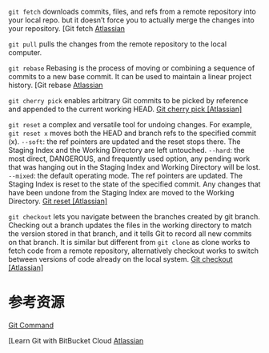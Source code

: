 `git fetch`
downloads commits, files, and refs from a remote repository into your local repo. but it doesn’t force you to actually merge the changes into your repository. 
[Git fetch [Atlassian](https://www.atlassian.com/git/tutorials/syncing/git-fetch)

`git pull`
pulls the changes from the remote repository to the local computer.

`git rebase`
Rebasing is the process of moving or combining a sequence of commits to a new base commit. It can be used to maintain a linear project history.
[Git rebase [Atlassian](https://www.atlassian.com/git/tutorials/rewriting-history/git-rebase)

`git cherry pick`
enables arbitrary Git commits to be picked by reference and appended to the current working HEAD.
[Git cherry pick [Atlassian]](https://www.atlassian.com/git/tutorials/cherry-pick)

`git reset`
a complex and versatile tool for undoing changes. For example, `git reset x` moves both the HEAD and branch refs to the specified commit (x).
`--soft`: the ref pointers are updated and the reset stops there. The Staging Index and the Working Directory are left untouched.
`--hard`: the most direct, DANGEROUS, and frequently used option, any pending work that was hanging out in the Staging Index and Working Directory will be lost.
`--mixed`: the default operating mode. The ref pointers are updated. The Staging Index is reset to the state of the specified commit. Any changes that have been undone from the Staging Index are moved to the Working Directory.
[Git reset [Atlassian]](https://www.atlassian.com/git/tutorials/undoing-changes/git-reset)

`git checkout`
lets you navigate between the branches created by git branch. Checking out a branch updates the files in the working directory to match the version stored in that branch, and it tells Git to record all new commits on that branch.
It is similar but different from `git clone` as clone works to fetch code from a remote repository, alternatively checkout works to switch between versions of code already on the local system.
[Git checkout [Atlassian]](https://www.atlassian.com/git/tutorials/using-branches/git-checkout)

# 参考资源
[Git Command](http://guides.beanstalkapp.com/version-control/common-git-commands.html)

[Learn Git with BitBucket Cloud [Atlassian](https://www.atlassian.com/git/tutorials/learn-git-with-bitbucket-cloud)
